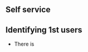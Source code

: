 <!-- TITLE: Adoption -->
<!-- SUBTITLE: A quick summary of Adoption -->

## Self service

## Identifying 1st users

* There is 